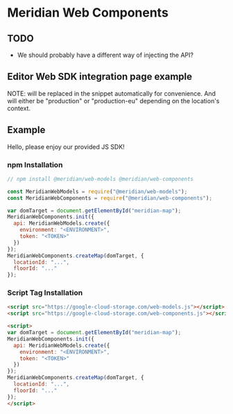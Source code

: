 # Meridian Web Components

## TODO

* We should probably have a different way of injecting the API?

## Editor Web SDK integration page example

NOTE: <TOKEN> will be replaced in the snippet automatically for convenience. And
<ENVIRONMENT> will either be "production" or "production-eu" depending on the
location's context.

## Example

Hello, please enjoy our provided JS SDK!

### npm Installation

```js
// npm install @meridian/web-models @meridian/web-components

const MeridianWebModels = require("@meridian/web-models");
const MeridianWebComponents = require("@meridian/web-components");

var domTarget = document.getElementById("meridian-map");
MeridianWebComponents.init({
  api: MeridianWebModels.create({
    environment: "<ENVIRONMENT>",
    token: "<TOKEN>"
  })
});
MeridianWebComponents.createMap(domTarget, {
  locationId: "...",
  floorId: "..."
});
```

### Script Tag Installation

```html
<script src="https://google-cloud-storage.com/web-models.js"></script>
<script src="https://google-cloud-storage.com/web-components.js"></script>

<script>
var domTarget = document.getElementById("meridian-map");
MeridianWebComponents.init({
  api: MeridianWebModels.create({
    environment: "<ENVIRONMENT>",
    token: "<TOKEN>"
  })
});
MeridianWebComponents.createMap(domTarget, {
  locationId: "...",
  floorId: "..."
});
</script>
```
